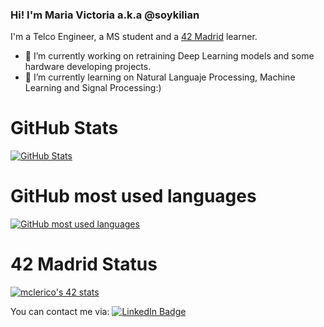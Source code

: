 ### Hi! I'm Maria Victoria a.k.a @soykilian

I'm a Telco Engineer, a MS student and a [42 Madrid](https://www.42madrid.com/) learner.
- 🔭 I’m currently working on retraining Deep Learning models and some hardware developing projects.
- 🌱 I’m currently learning on Natural Languaje Processing, Machine Learning and Signal Processing:)
<!--
**soykilian/soykilian** is a ✨ _special_ ✨ repository because its `README.md` (this file) appears on your GitHub profile.

Here are some ideas to get you started:

- 🔭 I’m currently working on ...
- 🌱 I’m currently learning ...
- 👯 I’m looking to collaborate on ...
- 🤔 I’m looking for help with ...
- 💬 Ask me about ...
- 📫 How to reach me: ...
- 😄 Pronouns: ...
- ⚡ Fun fact: ...
-->

# GitHub Stats
[![GitHub Stats](https://github-readme-stats.vercel.app/api?username=soykilian&show_icons=true&count_private=true&hide=contribs&theme=dark)](https://github.comsoykilian?tab=repositories)

# GitHub most used languages
[![GitHub most used languages](https://github-readme-stats.vercel.app/api/top-langs/?username=soykilian&theme=onedark&layout=compact&exclude_repo=RF-signal-classification)](https://github.comsoykilian?tab=repositories)


# 42 Madrid Status

[![mclerico's 42 stats](https://badge42.vercel.app/api/v2/cl6z6uzvp00690gmmdxxmlhcv/stats?cursusId=21&coalitionId=65)](https://github.com/JaeSeoKim/badge42)

You can contact me via:
 <a href="https://linkedin.com/in/maria-victoria-clerico-da-costa">
    <img src="https://img.shields.io/badge/LinkedIn-blue?style=for-the-badge&logo=linkedin&logoColor=white" alt="LinkedIn Badge"/>
  </a>
